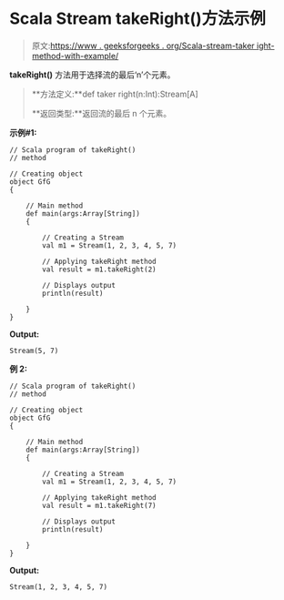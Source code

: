 # Scala Stream takeRight()方法示例

> 原文:[https://www . geeksforgeeks . org/Scala-stream-taker ight-method-with-example/](https://www.geeksforgeeks.org/scala-stream-takeright-method-with-example/)

**takeRight()** 方法用于选择流的最后‘n’个元素。

> **方法定义:**def taker right(n:Int):Stream[A]
> 
> **返回类型:**返回流的最后 n 个元素。

**示例#1:**

```
// Scala program of takeRight()
// method

// Creating object
object GfG
{ 

    // Main method
    def main(args:Array[String])
    {

        // Creating a Stream
        val m1 = Stream(1, 2, 3, 4, 5, 7)

        // Applying takeRight method
        val result = m1.takeRight(2)

        // Displays output
        println(result)

    }
}
```

**Output:**

```
Stream(5, 7)

```

**例 2:**

```
// Scala program of takeRight()
// method

// Creating object
object GfG
{ 

    // Main method
    def main(args:Array[String])
    {

        // Creating a Stream
        val m1 = Stream(1, 2, 3, 4, 5, 7)

        // Applying takeRight method
        val result = m1.takeRight(7)

        // Displays output
        println(result)

    }
}
```

**Output:**

```
Stream(1, 2, 3, 4, 5, 7)

```